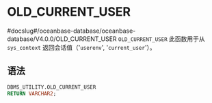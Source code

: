 OLD_CURRENT_USER 
=====================================
#docslug#/oceanbase-database/oceanbase-database/V4.0.0/OLD_CURRENT_USER
`OLD_CURRENT_USER` 此函数用于从 `sys_context` 返回会话值（'`userenv`', '`current_user`'）。

语法 
-----------------------

```sql
DBMS_UTILITY.OLD_CURRENT_USER 
RETURN VARCHAR2;
```


